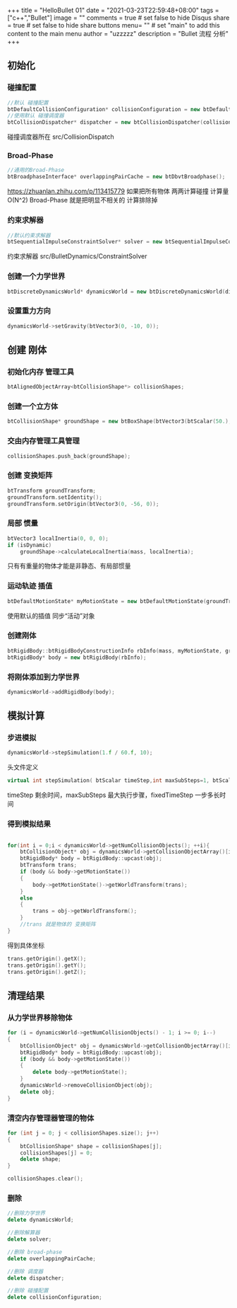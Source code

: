 +++
title = "HelloBullet 01"
date = "2021-03-23T22:59:48+08:00"
tags = ["c++","Bullet"]
image = ""
comments = true	# set false to hide Disqus
share = true	# set false to hide share buttons
menu= ""		# set "main" to add this content to the main menu
author = "uzzzzz"
description = "Bullet 流程 分析"
+++

## 初始化
>
### 碰撞配置
```cpp
//默认 碰撞配置
btDefaultCollisionConfiguration* collisionConfiguration = new btDefaultCollisionConfiguration();
//使用默认 碰撞调度器
btCollisionDispatcher* dispatcher = new btCollisionDispatcher(collisionConfiguration);
```
碰撞调度器所在 src/CollisionDispatch
>
### Broad-Phase
```cpp
//通用的Broad-Phase
btBroadphaseInterface* overlappingPairCache = new btDbvtBroadphase();
```
https://zhuanlan.zhihu.com/p/113415779
如果把所有物体 两两计算碰撞 计算量 O(N^2)
Broad-Phase 就是把明显不相关的 计算排除掉
>
### 约束求解器
```cpp
//默认约束求解器
btSequentialImpulseConstraintSolver* solver = new btSequentialImpulseConstraintSolver;
```
约束求解器 src/BulletDynamics/ConstraintSolver
>
### 创建一个力学世界
```cpp
btDiscreteDynamicsWorld* dynamicsWorld = new btDiscreteDynamicsWorld(dispatcher, overlappingPairCache, solver, collisionConfiguration);
```
>
### 设置重力方向
```cpp
dynamicsWorld->setGravity(btVector3(0, -10, 0));
```
>
## 创建 刚体
>
### 初始化内存 管理工具
```cpp
btAlignedObjectArray<btCollisionShape*> collisionShapes;
```
>
### 创建一个立方体
```cpp
btCollisionShape* groundShape = new btBoxShape(btVector3(btScalar(50.), btScalar(50.), btScalar(50.)));
```
>
### 交由内存管理工具管理
```cpp
collisionShapes.push_back(groundShape);
```
>
### 创建 变换矩阵
```cpp
btTransform groundTransform;
groundTransform.setIdentity();
groundTransform.setOrigin(btVector3(0, -56, 0));
```
>
### 局部 惯量
```cpp
btVector3 localInertia(0, 0, 0);
if (isDynamic)
	groundShape->calculateLocalInertia(mass, localInertia);
```
只有有重量的物体才能是非静态、有局部惯量
>
### 运动轨迹 插值
```cpp
btDefaultMotionState* myMotionState = new btDefaultMotionState(groundTransform);
```
使用默认的插值 同步“活动”对象
>
### 创建刚体
```cpp
btRigidBody::btRigidBodyConstructionInfo rbInfo(mass, myMotionState, groundShape, localInertia);
btRigidBody* body = new btRigidBody(rbInfo);
```
>
### 将刚体添加到力学世界
```cpp
dynamicsWorld->addRigidBody(body);
```
>
## 模拟计算
>
### 步进模拟
```cpp
dynamicsWorld->stepSimulation(1.f / 60.f, 10);
```
头文件定义
```cpp
virtual int stepSimulation( btScalar timeStep,int maxSubSteps=1, btScalar fixedTimeStep=btScalar(1.)/btScalar(60.));
```
timeStep 剩余时间，maxSubSteps 最大执行步骤，fixedTimeStep 一步多长时间
>
### 得到模拟结果
```cpp

for(int i = 0;i < dynamicsWorld->getNumCollisionObjects(); ++i){
	btCollisionObject* obj = dynamicsWorld->getCollisionObjectArray()[i];
	btRigidBody* body = btRigidBody::upcast(obj);
	btTransform trans;
	if (body && body->getMotionState())
	{
		body->getMotionState()->getWorldTransform(trans);
	}
	else
	{
		trans = obj->getWorldTransform();
	}
	//trans 就是物体的 变换矩阵
}
```
得到具体坐标
```cpp
trans.getOrigin().getX();
trans.getOrigin().getY();
trans.getOrigin().getZ();
```
>
## 清理结果
>
### 从力学世界移除物体
```cpp
for (i = dynamicsWorld->getNumCollisionObjects() - 1; i >= 0; i--)
{
	btCollisionObject* obj = dynamicsWorld->getCollisionObjectArray()[i];
	btRigidBody* body = btRigidBody::upcast(obj);
	if (body && body->getMotionState())
	{
		delete body->getMotionState();
	}
	dynamicsWorld->removeCollisionObject(obj);
	delete obj;
}
```
>
### 清空内存管理器管理的物体
```cpp
for (int j = 0; j < collisionShapes.size(); j++)
{
	btCollisionShape* shape = collisionShapes[j];
	collisionShapes[j] = 0;
	delete shape;
}

collisionShapes.clear();
```
>
### 删除
```cpp
//删除力学世界
delete dynamicsWorld;

//删除解算器
delete solver;

//删除 broad-phase
delete overlappingPairCache;

//删除 调度器
delete dispatcher;

//删除 碰撞配置
delete collisionConfiguration;
```